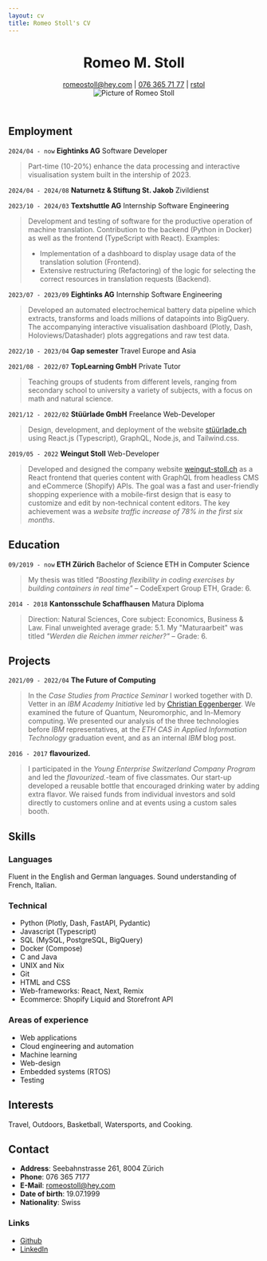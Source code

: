 ```yaml
---
layout: cv
title: Romeo Stoll's CV
---
```


<header>
  <div>
    <h1>Romeo M. Stoll</h1>
    <div id="webaddress">
      <a href="mailto:romeostoll@hey.com">romeostoll@hey.com</a>
    | <a href="tel:+41763657177">076 365 71 77</a>
    | <i class="fa fa-github"></i> <a href="https://github.com/rstol">rstol</a>
  </div>
  </div>
  <img src="../assets/BewerbungsfotoSeite2022.jpg" alt="Picture of Romeo Stoll" id="profile-picture">
</header>

<!-- ## Currently
I’m a Computer Science student at ETH Zürich shortly before graduation and looking to work as a software developer skillfully realising ideas. I enjoy finding solutions that make hard problems seem simple by using effective abstractions.
In the fall of 2022 I took a gap semester to fulfill my dream of traveling the world for 6 months. This has taught me many life skills as flexibility, negotiation, self-sufficiency, and improvisation. -->

## Employment
`2024/04 - now` 
**Eightinks AG** Software Developer 

> Part-time (10-20%) enhance the data processing and interactive visualisation system built in the intership of 2023. 

`2024/04 - 2024/08`
**Naturnetz & Stiftung St. Jakob** Zivildienst

`2023/10 - 2024/03`
**Textshuttle AG** Internship Software Engineering

> Development and testing of software for the productive operation of machine translation. Contribution to the backend (Python in Docker) as well as the frontend (TypeScript with React).
> Examples: 
> - Implementation of a dashboard to display usage data of the translation solution (Frontend).
> - Extensive restructuring (Refactoring) of the logic for selecting the correct resources in translation requests (Backend).

`2023/07 - 2023/09`
**Eightinks AG** Internship Software Engineering

> Developed an automated electrochemical battery data pipeline which extracts, transforms and loads millions of datapoints into BigQuery. The accompanying interactive visualisation dashboard (Plotly, Dash, Holoviews/Datashader) plots aggregations and raw test data.  

`2022/10 - 2023/04`
**Gap semester** Travel Europe and Asia

`2021/08 - 2022/07`
**TopLearning GmbH** Private Tutor

> Teaching groups of students from different levels, ranging from secondary school to university a variety of subjects, with a focus on math and natural science.

`2021/12 - 2022/02`
**Stüürlade GmbH** Freelance Web-Developer

> Design, development, and deployment of the website [stüürlade.ch](https://stüürlade.ch) using React.js (Typescript), GraphQL, Node.js, and Tailwind.css.

`2019/05 - 2022`
**Weingut Stoll** Web-Developer

> Developed and designed the company website [weingut-stoll.ch](https://weingut-stoll.ch) as a React frontend that queries content with GraphQL from headless CMS and eCommerce (Shopify) APIs.
> The goal was a fast and user-friendly shopping experience with a mobile-first design that is easy to customize and edit by non-technical content editors. The key achievement was a _website traffic increase of 78% in the first six months_.

<!-- `2019/10 - 2021/01`
**Thea Schellhammer** Freelance Web-Developer

> Design and development of website [inboxyourstuff.de](https://inboxyourstuff.de) using jQuery, HTML, CSS(Bootstrap) and PHP.

`2019/02 - 2019/05`
**Sahli Sicherheits AG** IT-Intern

> Migrated the company's CRM system with product and customer data from an old Oracle database to a new browser-based system. My work included redesigning and developing the company website [sahli-sicherheit.ch](https://sahli-sicherheit.ch) with PHP, jQuery, HTML & CSS (Bootstrap). -->
<!-- 
`2018/06 - 2018/10`
**Schweizer Armee** Angehöriger der Armee (RS) -->

## Education

`09/2019 - now`
**ETH Zürich** Bachelor of Science ETH in Computer Science

> My thesis was titled _"Boosting flexibility in coding exercises by building containers in real time"_ – CodeExpert Group ETH, Grade: 6.

`2014 - 2018`
**Kantonsschule Schaffhausen** Matura Diploma

> Direction: Natural Sciences, Core subject: Economics, Business & Law. Final unweighted average grade: 5.1. My "Maturaarbeit" was titled _"Werden die Reichen immer reicher?"_ – Grade: 6.

## Projects

`2021/09 - 2022/04`
**The Future of Computing**

> In the _Case Studies from Practice Seminar_ I worked together with D. Vetter in an _IBM Academy Initiative_ led by [Christian Eggenberger](https://www.linkedin.com/in/christianeggenberger/). We examined the future of Quantum, Neuromorphic, and In-Memory computing. We presented our analysis of the three technologies before _IBM_ representatives, at the _ETH CAS in Applied Information Technology_ graduation event, and as an internal _IBM_ blog post.

`2016 - 2017`
**flavourized.**

> I participated in the _Young Enterprise Switzerland Company Program_ and led the _flavourized._-team of five classmates. Our start-up developed a reusable bottle that encouraged drinking water by adding extra flavor. We raised funds from individual investors and sold directly to customers online and at events using a custom sales booth.

## Skills

### Languages

Fluent in the English and German languages. Sound understanding of French, Italian.

### Technical

- Python (Plotly, Dash, FastAPI, Pydantic)
- Javascript (Typescript)
- SQL (MySQL, PostgreSQL, BigQuery)
- Docker (Compose)
- C and Java
- UNIX and Nix
- Git
- HTML and CSS
- Web-frameworks: React, Next, Remix
- Ecommerce: Shopify Liquid and Storefront API

### Areas of experience

- Web applications
- Cloud engineering and automation
- Machine learning
- Web-design
- Embedded systems (RTOS)
- Testing

## Interests

Travel, Outdoors, Basketball, Watersports, and Cooking.

## Contact

- **Address**: Seebahnstrasse 261, 8004 Zürich
- **Phone**: 076 365 7177
- **E-Mail**: [romeostoll@hey.com](mailto:romeostoll@hey.com)
- **Date of birth**: 19.07.1999
- **Nationality**: Swiss

### Links

<!-- fa is fontawesome, ai are academicons -->

- <i class="fa fa-github"></i> <a href="http://github.com/rstol">Github</a><br />
- <i class="fa fa-linkedin"></i> <a href="https://www.linkedin.com/in/romeo-stoll-276238171">LinkedIn</a>

<!-- ### References

Available on request. -->

<!-- ### Footer

Last updated: May 2023 -->
